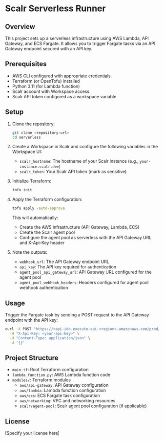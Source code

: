 # Scalr Serverless Runner

## Overview
This project sets up a serverless infrastructure using AWS Lambda, API Gateway, and ECS Fargate. It allows you to trigger Fargate tasks via an API Gateway endpoint secured with an API key.

## Prerequisites
- AWS CLI configured with appropriate credentials
- Terraform (or OpenTofu) installed
- Python 3.11 (for Lambda function)
- Scalr account with Workspace access
- Scalr API token configured as a workspace variable

## Setup
1. Clone the repository:
   ```bash
   git clone <repository-url>
   cd serverless
   ```

2. Create a Workspace in Scalr and configure the following variables in the Workspace UI:
   - `scalr_hostname`: The hostname of your Scalr instance (e.g., `your-instance.scalr.dev`)
   - `scalr_token`: Your Scalr API token (mark as sensitive)

3. Initialize Terraform:
   ```bash
   tofu init
   ```

4. Apply the Terraform configuration:
   ```bash
   tofu apply -auto-approve
   ```

   This will automatically:
   - Create the AWS infrastructure (API Gateway, Lambda, ECS)
   - Create the Scalr agent pool
   - Configure the agent pool as serverless with the API Gateway URL and X-Api-Key header

5. Note the outputs:
   - `webhook_url`: The API Gateway endpoint URL
   - `api_key`: The API key required for authentication
   - `agent_pool_api_gateway_url`: API Gateway URL configured for the agent pool
   - `agent_pool_webhook_headers`: Headers configured for agent pool webhook authentication

## Usage
Trigger the Fargate task by sending a POST request to the API Gateway endpoint with the API key:
```bash
curl -X POST "https://<api-id>.execute-api.<region>.amazonaws.com/prod/trigger" \
  -H "X-Api-Key: <your-api-key>" \
  -H "Content-Type: application/json" \
  -d '{}'
```

## Project Structure
- `main.tf`: Root Terraform configuration
- `lambda_function.py`: AWS Lambda function code
- `modules/`: Terraform modules
  - `aws/api-gateway`: API Gateway configuration
  - `aws/lambda`: Lambda function configuration
  - `aws/ecs`: ECS Fargate task configuration
  - `aws/networking`: VPC and networking resources
  - `scalr/agent-pool`: Scalr agent pool configuration (if applicable)

## License
[Specify your license here] 